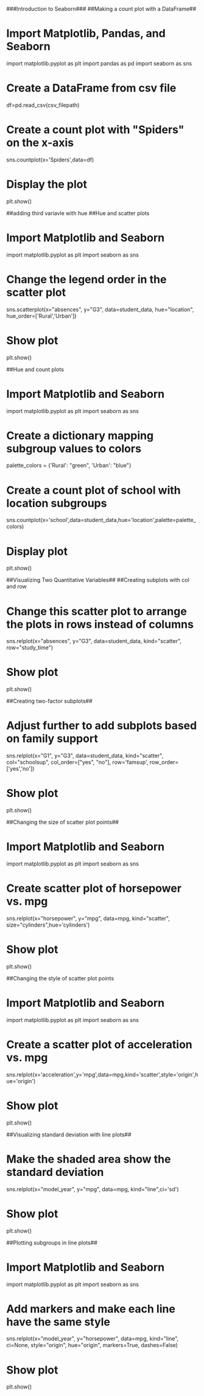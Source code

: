###Introduction to Seaborn###
##Making a count plot with a DataFrame##
# Import Matplotlib, Pandas, and Seaborn
import matplotlib.pyplot as plt
import pandas as pd
import seaborn as sns


# Create a DataFrame from csv file
df=pd.read_csv(csv_filepath)

# Create a count plot with "Spiders" on the x-axis
sns.countplot(x='Spiders',data=df)

# Display the plot
plt.show()

##adding third variavle with hue 
##Hue and scatter plots
# Import Matplotlib and Seaborn
import matplotlib.pyplot as plt
import seaborn as sns

# Change the legend order in the scatter plot
sns.scatterplot(x="absences", y="G3", 
                data=student_data, 
                hue="location",
                hue_order=['Rural','Urban'])

# Show plot
plt.show()


##Hue and count plots
# Import Matplotlib and Seaborn
import matplotlib.pyplot as plt
import seaborn as sns

# Create a dictionary mapping subgroup values to colors
palette_colors = {'Rural': "green", 'Urban': "blue"}

# Create a count plot of school with location subgroups
sns.countplot(x='school',data=student_data,hue='location',palette=palette_colors)



# Display plot
plt.show()


##Visualizing Two Quantitative Variables##
##Creating subplots with col and row
# Change this scatter plot to arrange the plots in rows instead of columns
sns.relplot(x="absences", y="G3", 
            data=student_data,
            kind="scatter", 
            row="study_time")

# Show plot
plt.show()


##Creating two-factor subplots##
# Adjust further to add subplots based on family support
sns.relplot(x="G1", y="G3", 
            data=student_data,
            kind="scatter", 
            col="schoolsup",
            col_order=["yes", "no"],
            row='famsup',
            row_order=['yes','no'])

# Show plot
plt.show()


##Changing the size of scatter plot points##
# Import Matplotlib and Seaborn
import matplotlib.pyplot as plt
import seaborn as sns

# Create scatter plot of horsepower vs. mpg
sns.relplot(x="horsepower", y="mpg", 
            data=mpg, kind="scatter", 
            size="cylinders",hue='cylinders')

# Show plot
plt.show()


##Changing the style of scatter plot points
# Import Matplotlib and Seaborn
import matplotlib.pyplot as plt
import seaborn as sns

# Create a scatter plot of acceleration vs. mpg
sns.relplot(x='acceleration',y='mpg',data=mpg,kind='scatter',style='origin',hue='origin')



# Show plot
plt.show()


##Visualizing standard deviation with line plots##
# Make the shaded area show the standard deviation
sns.relplot(x="model_year", y="mpg",
            data=mpg, kind="line",ci='sd')

# Show plot
plt.show()


##Plotting subgroups in line plots##
# Import Matplotlib and Seaborn
import matplotlib.pyplot as plt
import seaborn as sns

# Add markers and make each line have the same style
sns.relplot(x="model_year", y="horsepower", 
            data=mpg, kind="line", 
            ci=None, style="origin", 
            hue="origin",
            markers=True, dashes=False)

# Show plot
plt.show()
